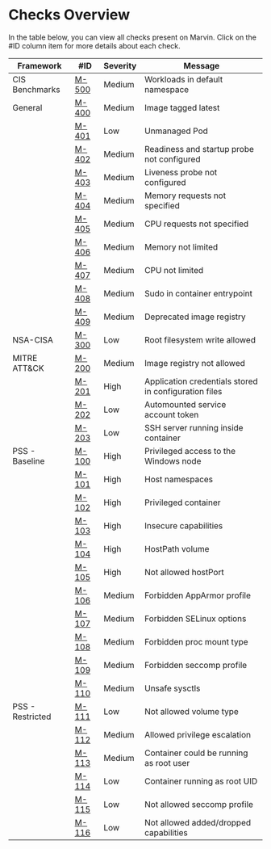# Checks Overview  

In the table below, you can view all checks present on Marvin. Click on the #ID column item for more details about each check.


| Framework        | #ID                                                                      | Severity  | Message                                              |
|------------------|--------------------------------------------------------------------------|---------- |------------------------------------------------------|
| CIS Benchmarks   | [M-500](/internal/builtins/cis/M-500_default_namespace.yaml)             | Medium   | Workloads in default namespace                        |
| General          | [M-400](/internal/builtins/general/M-400_image_tag_latest.yaml)          | Medium   | Image tagged latest                                   |
|                  | [M-401](/internal/builtins/general/M-401_unmanaged_pod.yaml)             | Low      | Unmanaged Pod                                         |
|                  | [M-402](/internal/builtins/general/M-402_readiness_probe.yaml)           | Medium   | Readiness and startup probe not configured            |
|                  | [M-403](/internal/builtins/general/M-403_liveness_probe.yaml)            | Medium   | Liveness probe not configured                         |
|                  | [M-404](/internal/builtins/general/M-404_memory_requests.yaml)           | Medium   | Memory requests not specified                         |
|                  | [M-405](/internal/builtins/general/M-405_cpu_requests.yaml)              | Medium   | CPU requests not specified                            |
|                  | [M-406](/internal/builtins/general/M-406_memory_limit.yaml)              | Medium   | Memory not limited                                    |
|                  | [M-407](/internal/builtins/general/M-407_cpu_limit.yaml)                 | Medium   | CPU not limited                                       |
|                  | [M-408](/internal/builtins/general/M-408_sudo_container_entrypoint.yaml) | Medium   | Sudo in container entrypoint                          |
|                  | [M-409](/internal/builtins/general/M-409_deprecated_image_registry.yaml) | Medium   | Deprecated image registry                             |
| NSA-CISA         | [M-300](/internal/builtins/nsa/M-300_read_only_root_filesystem.yml)      | Low      | Root filesystem write allowed                         |
| MITRE ATT&CK     | [M-200](/internal/builtins/mitre/M-200_allowed_registries.yml)           | Medium   | Image registry not allowed                            |
|                  | [M-201](/internal/builtins/mitre/M-201_app_credentials.yml)              | High     | Application credentials stored in configuration files |
|                  | [M-202](/internal/builtins/mitre/M-202_auto_mount_service_account.yml)   | Low      | Automounted service account token                     |
|                  | [M-203](/internal/builtins/mitre/M-203_ssh.yml)                          | Low      | SSH server running inside container                   |
| PSS - Baseline   | [M-100](/internal/builtins/pss/baseline/M-100_host_process.yml)          | High     | Privileged access to the Windows node                 |
|                  | [M-101](/internal/builtins/pss/baseline/M-101_host_namespaces.yml)       | High     | Host namespaces                                       |
|                  | [M-102](/internal/builtins/pss/baseline/M-102_privileged_containers.yml) | High     | Privileged container                                  |
|                  | [M-103](/internal/builtins/pss/baseline/M-103_capabilities.yml)          | High     | Insecure capabilities                                 |
|                  | [M-104](/internal/builtins/pss/baseline/M-104_host_path_volumes.yml)     | High     | HostPath volume                                       |
|                  | [M-105](/internal/builtins/pss/baseline/M-105_host_ports.yml)            | High     | Not allowed hostPort                                  |
|                  | [M-106](/internal/builtins/pss/baseline/M-106_apparmor.yml)              | Medium   | Forbidden AppArmor profile                            |
|                  | [M-107](/internal/builtins/pss/baseline/M-107_selinux.yml)               | Medium   | Forbidden SELinux options                             |
|                  | [M-108](/internal/builtins/pss/baseline/M-108_proc_mount.yml)            | Medium   | Forbidden proc mount type                             |
|                  | [M-109](/internal/builtins/pss/baseline/M-109_seccomp.yml)               | Medium   | Forbidden seccomp profile                             |
|                  | [M-110](/internal/builtins/pss/baseline/M-110_sysctls.yml)               | Medium   | Unsafe sysctls                                        |
| PSS - Restricted | [M-111](/internal/builtins/pss/restricted/M-111_volume_types.yml)        | Low      | Not allowed volume type                               |
|                  | [M-112](/internal/builtins/pss/restricted/M-112_privilege_escalation.yml)| Medium   | Allowed privilege escalation                          |
|                  | [M-113](/internal/builtins/pss/restricted/M-113_run_as_non_root.yml)     | Medium   | Container could be running as root user               |
|                  | [M-114](/internal/builtins/pss/restricted/M-114_run_as_user.yml)         | Low      | Container running as root UID                         |
|                  | [M-115](/internal/builtins/pss/restricted/M-115_seccomp.yml)             | Low      | Not allowed seccomp profile                           |
|                  | [M-116](/internal/builtins/pss/restricted/M-116_capabilities.yml)        | Low      | Not allowed added/dropped capabilities                |

